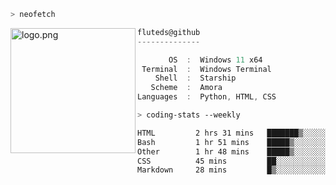 ```zsh
> neofetch
```

<!--img align="left" src="https://github.com/fluteds.png" alt="logo.png" width="200"/>-->
<img align="left" src="https://external-content.duckduckgo.com/iu/?u=https%3A%2F%2F78.media.tumblr.com%2F975fca5f82161b190efdcaa05ffbd4ec%2Ftumblr_p6q6m9TJF01x3p3jmo1_500.png&f=1&nofb=1" alt="logo.png" width="200"/>

```csharp
fluteds@github
--------------

       OS  :  Windows 11 x64
 Terminal  :  Windows Terminal
    Shell  :  Starship
   Scheme  :  Amora
Languages  :  Python, HTML, CSS
```

```zsh
> coding-stats --weekly
```

<!--START_SECTION:waka-->

```txt
HTML         2 hrs 31 mins   ███████▒░░░░░░░░░░░░░░░░░   28.91 %
Bash         1 hr 51 mins    █████▒░░░░░░░░░░░░░░░░░░░   21.29 %
Other        1 hr 48 mins    █████▒░░░░░░░░░░░░░░░░░░░   20.79 %
CSS          45 mins         ██░░░░░░░░░░░░░░░░░░░░░░░   08.66 %
Markdown     28 mins         █▒░░░░░░░░░░░░░░░░░░░░░░░   05.46 %
```

<!--END_SECTION:waka-->
